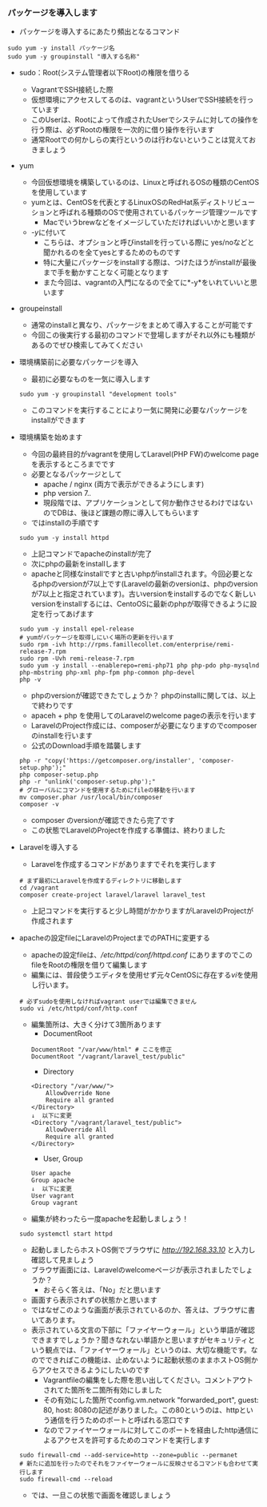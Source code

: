 ### パッケージを導入します

- パッケージを導入するにあたり頻出となるコマンド
```shell
sudo yum -y install パッケージ名
sudo yum -y groupinstall "導入する名称"
```
  - sudo：Root(システム管理者以下Root)の権限を借りる
    - VagrantでSSH接続した際
    - 仮想環境にアクセスしてるのは、vagrantというUserでSSH接続を行っています
    - このUserは、Rootによって作成されたUserでシステムに対しての操作を行う際は、必ずRootの権限を一次的に借り操作を行います
    - 通常Rootでの何かしらの実行というのは行わないということは覚えておきましょう
  - yum
    - 今回仮想環境を構築しているのは、Linuxと呼ばれるOSの種類のCentOSを使用しています
    - yumとは、CentOSを代表とするLinuxOSのRedHat系ディストリビューションと呼ばれる種類のOSで使用されているパッケージ管理ツールです
      - Macでいうbrewなどをイメージしていただければいいかと思います
    - *-y*に付いて
      - こちらは、オプションと呼びinstallを行っている際に yes/noなどと聞かれるのを全てyesとするためのものです
      - 特に大量にパッケージをinstallする際は、つけたほうがinstallが最後まで手を動かすことなく可能となります
      - また今回は、vagrantの入門になるので全てに*-y*をいれていいと思います
  - groupeinstall
    - 通常のinstallと異なり、パッケージをまとめて導入することが可能です
    - 今回この後実行する最初のコマンドで登場しますがそれ以外にも種類があるのでぜひ検索してみてください
    
- 環境構築前に必要なパッケージを導入
  - 最初に必要なものを一気に導入します
  ```shell
  sudo yum -y groupinstall "development tools"
  ```
  - このコマンドを実行することにより一気に開発に必要なパッケージをinstallができます

- 環境構築を始めます
  - 今回の最終目的がvagrantを使用してLaravel(PHP FW)のwelcome pageを表示するところまでです
  - 必要となるパッケージとして
    - apache / nginx (両方で表示ができるようにします)
    - php version 7.*.*
    - 現段階では、アプリケーションとして何か動作させるわけではないのでDBは、後ほど課題の際に導入してもらいます
  - ではinstallの手順です
  ```shell
  sudo yum -y install httpd
  ```
  - 上記コマンドでapacheのinstallが完了
  - 次にphpの最新をinstallします
  - apacheと同様なinstallですと古いphpがinstallされます。今回必要となるphpのversionが7以上です(Laravelの最新のversionは、phpのversionが7以上と指定されています)。古いversionをinstallするのでなく新しいversionをinstallするには、CentoOSに最新のphpが取得できるように設定を行ってあげます
  ```shell
  sudo yum -y install epel-release
  # yumがパッケージを取得しにいく場所の更新を行います
  sudo rpm -ivh http://rpms.famillecollet.com/enterprise/remi-release-7.rpm
  sudo rpm -Uvh remi-release-7.rpm
  sudo yum -y install --enablerepo=remi-php71 php php-pdo php-mysqlnd php-mbstring php-xml php-fpm php-common php-devel
  php -v
  ```
  - phpのversionが確認できたでしょうか？ phpのinstallに関しては、以上で終わりです
  - apaceh + php を使用してのLaravelのwelcome pageの表示を行います
  - LaravelのProject作成には、composerが必要になりますのでcomposerのinstallを行います 
  - 公式のDownload手順を踏襲します
  ```shell
  php -r "copy('https://getcomposer.org/installer', 'composer-setup.php');"
  php composer-setup.php
  php -r "unlink('composer-setup.php');"
  # グローバルにコマンドを使用するためにfileの移動を行います
  mv composer.phar /usr/local/bin/composer
  composer -v
  ```
  - composer のversionが確認できたら完了です
  - この状態でLaravelのProjectを作成する準備は、終わりました
  

- Laravelを導入する
  - Laravelを作成するコマンドがありますでそれを実行します
  ```shell
  # まず最初にLaravelを作成するディレクトリに移動します
  cd /vagrant
  composer create-project laravel/laravel laravel_test
  ```
  - 上記コマンドを実行すると少し時間がかかりますがLaravelのProjectが作成されます
  
- apacheの設定fileにLaravelのProjectまでのPATHに変更する
  - apacheの設定fileは、*/etc/httpd/conf/httpd.conf* にありますのでこのfileをRootの権限を借りて編集します
  - 編集には、普段使うエディタを使用せず元々CentOSに存在する*vi*を使用し行います。
  ```shell
  # 必ずsudoを使用しなければvagrant userでは編集できません
  sudo vi /etc/httpd/conf/http.conf
  ```
  - 編集箇所は、大きく分けて3箇所あります
    - DocumentRoot
    ```
    DocumentRoot "/var/www/html" # ここを修正
    DocumentRoot "/vagrant/laravel_test/public"
    ```
    - Directory
    ```
    <Directory "/var/www/">
        AllowOverride None
        Require all granted
    </Directory>
    ↓  以下に変更
    <Directory "/vagrant/laravel_test/public">
        AllowOverride All
        Require all granted
    </Directory>
    ```
    - User, Group
    ```
    User apache
    Group apache
    ↓  以下に変更
    User vagrant
    Group vagrant
    ```
  - 編集が終わったら一度apacheを起動しましょう！
  ```shell
  sudo systemctl start httpd
  ```
  - 起動しましたらホストOS側でブラウザに *http://192.168.33.10* と入力し確認して見ましょう
  - ブラウザ画面には、Laravelのwelcomeページが表示されましたでしょうか？
    - おそらく答えは、「No」だと思います
  - 画面すら表示されずの状態かと思います
  - ではなぜこのような画面が表示されているのか、答えは、ブラウザに書いてあります。
  - 表示されている文言の下部に「ファイヤーウォール」という単語が確認できますでしょうか？聞きなれない単語かと思いますがセキュリティという観点では、「ファイヤーウォール」というのは、大切な機能です。なのでできればこの機能は、止めないように起動状態のままホストOS側からアクセスできるようにしたいのです
    - Vagrantfileの編集をした際を思い出してください。コメントアウトされてた箇所を二箇所有効にしました
    - その有効にした箇所でconfig.vm.network "forwarded_port", guest: 80, host: 8080の記述がありました。この80というのは、httpという通信を行うためのポートと呼ばれる窓口です
    - なのでファイヤーウォールに対してこのポートを経由したhttp通信によるアクセスを許可するためのコマンドを実行します
  ```shell
  sudo firewall-cmd --add-service=http --zone=public --permanet
  # 新たに追加を行ったのでそれをファイヤーウォールに反映させるコマンドも合わせて実行します
  sudo firewall-cmd --reload
  ```
  - では、一旦この状態で画面を確認しましょう
  
